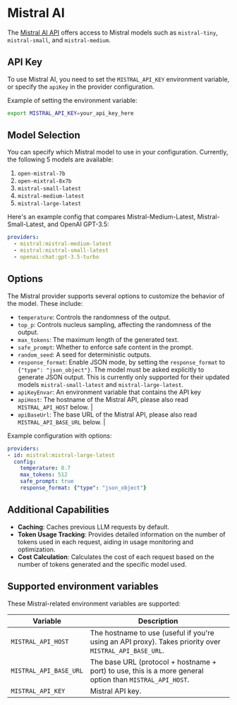 # Mistral AI

The [Mistral AI API](https://docs.mistral.ai/api/) offers access to Mistral models such as `mistral-tiny`, `mistral-small`, and `mistral-medium`.

## API Key

To use Mistral AI, you need to set the `MISTRAL_API_KEY` environment variable, or specify the `apiKey` in the provider configuration.

Example of setting the environment variable:

```bash
export MISTRAL_API_KEY=your_api_key_here
```

## Model Selection

You can specify which Mistral model to use in your configuration. Currently, the following 5 models are available:
1. `open-mistral-7b`
2. `open-mixtral-8x7b`
3. `mistral-small-latest`
4. `mistral-medium-latest`
5. `mistral-large-latest`

Here's an example config that compares Mistral-Medium-Latest, Mistral-Small-Latest, and OpenAI GPT-3.5:

```yaml
providers:
  - mistral:mistral-medium-latest
  - mistral:mistral-small-latest
  - openai:chat:gpt-3.5-turbo
```

## Options

The Mistral provider supports several options to customize the behavior of the model. These include:

- `temperature`: Controls the randomness of the output.
- `top_p`: Controls nucleus sampling, affecting the randomness of the output.
- `max_tokens`: The maximum length of the generated text.
- `safe_prompt`: Whether to enforce safe content in the prompt.
- `random_seed`: A seed for deterministic outputs.
- `response_format`: Enable JSON mode, by setting the `response_format` to `{"type": "json_object"}`. The model must be asked explicitly to generate JSON output. This is currently only supported for their updated models `mistral-small-latest` and `mistral-large-latest`.
- `apiKeyEnvar`: An environment variable that contains the API key
- `apiHost`: The hostname of the Mistral API, please also read `MISTRAL_API_HOST` below.                                                                                       |
- `apiBaseUrl`: The base URL of the Mistral API, please also read `MISTRAL_API_BASE_URL` below.                                                                                   |

Example configuration with options:

```yaml
providers:
- id: mistral:mistral-large-latest
  config:
    temperature: 0.7
    max_tokens: 512
    safe_prompt: true
    response_format: {"type": "json_object"}
```

## Additional Capabilities

- **Caching**: Caches previous LLM requests by default.
- **Token Usage Tracking**: Provides detailed information on the number of tokens used in each request, aiding in usage monitoring and optimization.
- **Cost Calculation**: Calculates the cost of each request based on the number of tokens generated and the specific model used.

## Supported environment variables

These Mistral-related environment variables are supported:

| Variable                         | Description                                                                                                                                      |
| -------------------------------- | ------------------------------------------------------------------------------------------------------------------------------------------------ |
| `MISTRAL_API_HOST`                | The hostname to use (useful if you're using an API proxy). Takes priority over `MISTRAL_API_BASE_URL`.                                            |
| `MISTRAL_API_BASE_URL`            | The base URL (protocol + hostname + port) to use, this is a more general option than `MISTRAL_API_HOST`.                                          |
| `MISTRAL_API_KEY`                 | Mistral API key.                                                                             |
